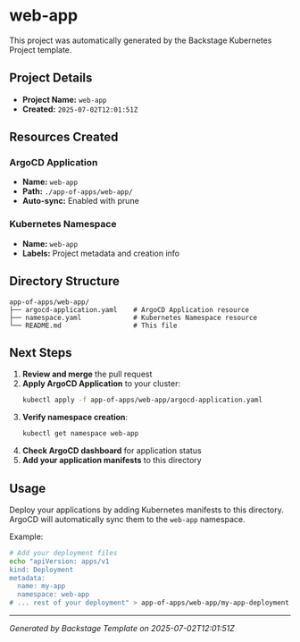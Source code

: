 # web-app

This project was automatically generated by the Backstage Kubernetes Project template.

## Project Details

- **Project Name:** `web-app`
- **Created:** `2025-07-02T12:01:51Z`

## Resources Created

### ArgoCD Application
- **Name:** `web-app`
- **Path:** `./app-of-apps/web-app/`
- **Auto-sync:** Enabled with prune

### Kubernetes Namespace
- **Name:** `web-app`
- **Labels:** Project metadata and creation info

## Directory Structure

```
app-of-apps/web-app/
├── argocd-application.yaml    # ArgoCD Application resource
├── namespace.yaml             # Kubernetes Namespace resource
└── README.md                  # This file
```

## Next Steps

1. **Review and merge** the pull request
2. **Apply ArgoCD Application** to your cluster:
   ```bash
   kubectl apply -f app-of-apps/web-app/argocd-application.yaml
   ```
3. **Verify namespace creation**:
   ```bash
   kubectl get namespace web-app
   ```
4. **Check ArgoCD dashboard** for application status
5. **Add your application manifests** to this directory

## Usage

Deploy your applications by adding Kubernetes manifests to this directory. ArgoCD will automatically sync them to the `web-app` namespace.

Example:
```bash
# Add your deployment files
echo "apiVersion: apps/v1
kind: Deployment
metadata:
  name: my-app
  namespace: web-app
# ... rest of your deployment" > app-of-apps/web-app/my-app-deployment.yaml
```

---

*Generated by Backstage Template on 2025-07-02T12:01:51Z*
